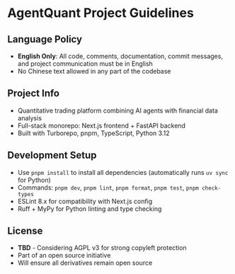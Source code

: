 # AgentQuant Project Guidelines

## Language Policy
- **English Only**: All code, comments, documentation, commit messages, and project communication must be in English
- No Chinese text allowed in any part of the codebase

## Project Info
- Quantitative trading platform combining AI agents with financial data analysis
- Full-stack monorepo: Next.js frontend + FastAPI backend
- Built with Turborepo, pnpm, TypeScript, Python 3.12

## Development Setup
- Use `pnpm install` to install all dependencies (automatically runs `uv sync` for Python)
- Commands: `pnpm dev`, `pnpm lint`, `pnpm format`, `pnpm test`, `pnpm check-types`
- ESLint 8.x for compatibility with Next.js config
- Ruff + MyPy for Python linting and type checking

## License
- **TBD** - Considering AGPL v3 for strong copyleft protection
- Part of an open source initiative
- Will ensure all derivatives remain open source